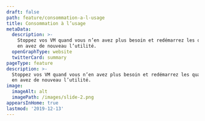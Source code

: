 ```yaml
---
draft: false
path: feature/consommation-a-l-usage
title: Consommation à l’usage
metaData:
  description: >-
    Stoppez vos VM quand vous n’en avez plus besoin et redémarrez les quand vous
    en avez de nouveau l’utilité.
  openGraphType: website
  twitterCard: summary
pageType: feature
description: >-
  Stoppez vos VM quand vous n’en avez plus besoin et redémarrez les quand vous
  en avez de nouveau l’utilité.
image:
  imageAlt: alt
  imagePath: /images/slide-2.png
appearsInHome: true
lastmod: '2019-12-13'
---
```


